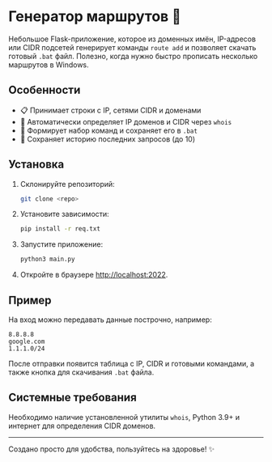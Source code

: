 # Генератор маршрутов 🚧

Небольшое Flask-приложение, которое из доменных имён, IP-адресов или CIDR подсетей генерирует команды `route add` и позволяет скачать готовый `.bat` файл. Полезно, когда нужно быстро прописать несколько маршрутов в Windows.

## Особенности

- 📋 Принимает строки с IP, сетями CIDR и доменами
- 🤖 Автоматически определяет IP доменов и CIDR через `whois`
- 📝 Формирует набор команд и сохраняет его в `.bat`
- 📂 Сохраняет историю последних запросов (до 10)

## Установка

1. Склонируйте репозиторий:
   ```bash
   git clone <repo>
   ```
2. Установите зависимости:
   ```bash
   pip install -r req.txt
   ```
3. Запустите приложение:
   ```bash
   python3 main.py
   ```
4. Откройте в браузере [http://localhost:2022](http://localhost:2022).

## Пример

На вход можно передавать данные построчно, например:

```
8.8.8.8
google.com
1.1.1.0/24
```

После отправки появится таблица с IP, CIDR и готовыми командами, а также кнопка для скачивания `.bat` файла.

## Системные требования

Необходимо наличие установленной утилиты `whois`, Python 3.9+ и интернет для определения CIDR доменов.

---

Создано просто для удобства, пользуйтесь на здоровье! ✨
